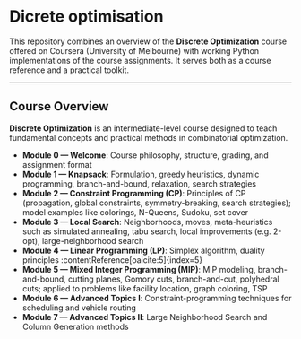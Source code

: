 # Dicrete optimisation

This repository combines an overview of the **Discrete Optimization** course offered on Coursera (University of Melbourne) with working Python implementations of the course assignments. It serves both as a course reference and a practical toolkit.

---

##  Course Overview

**Discrete Optimization** is an intermediate-level course designed to teach fundamental concepts and practical methods in combinatorial optimization.

- **Module 0 — Welcome**: Course philosophy, structure, grading, and assignment format
- **Module 1 — Knapsack**: Formulation, greedy heuristics, dynamic programming, branch-and-bound, relaxation, search strategies
- **Module 2 — Constraint Programming (CP)**: Principles of CP (propagation, global constraints, symmetry-breaking, search strategies); model examples like colorings, N-Queens, Sudoku, set cover
- **Module 3 — Local Search**: Neighborhoods, moves, meta-heuristics such as simulated annealing, tabu search, local improvements (e.g. 2-opt), large-neighborhood search
- **Module 4 — Linear Programming (LP)**: Simplex algorithm, duality principles :contentReference[oaicite:5]{index=5}  
- **Module 5 — Mixed Integer Programming (MIP)**: MIP modeling, branch-and-bound, cutting planes, Gomory cuts, branch-and-cut, polyhedral cuts; applied to problems like facility location, graph coloring, TSP
- **Module 6 — Advanced Topics I**: Constraint-programming techniques for scheduling and vehicle routing
- **Module 7 — Advanced Topics II**: Large Neighborhood Search and Column Generation methods

